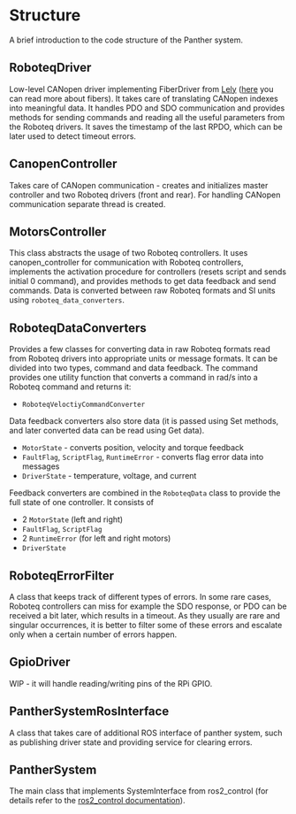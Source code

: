 # Structure

A brief introduction to the code structure of the Panther system.

## RoboteqDriver

Low-level CANopen driver implementing FiberDriver from [Lely](https://opensource.lely.com/canopen/) ([here](https://en.wikipedia.org/wiki/Fiber_%28computer_science%29) you can read more about fibers). It takes care of translating CANopen indexes into meaningful data. It handles PDO and SDO communication and provides methods for sending commands and reading all the useful parameters from the Roboteq drivers. It saves the timestamp of the last RPDO, which can be later used to detect timeout errors.

## CanopenController

Takes care of CANopen communication - creates and initializes master controller and two Roboteq drivers (front and rear). For handling CANopen communication separate thread is created.

## MotorsController

This class abstracts the usage of two Roboteq controllers. It uses canopen_controller for communication with Roboteq controllers, implements the activation procedure for controllers (resets script and sends initial 0 command), and provides methods to get data feedback and send commands. Data is converted between raw Roboteq formats and SI units using `roboteq_data_converters`.

## RoboteqDataConverters

Provides a few classes for converting data in raw Roboteq formats read from Roboteq drivers into appropriate units or message formats. It can be divided into two types, command and data feedback. The command provides one utility function that converts a command in rad/s into a Roboteq command and returns it:
* `RoboteqVeloctiyCommandConverter`

Data feedback converters also store data (it is passed using Set methods, and later converted data can be read using Get data).
* `MotorState` - converts position, velocity and torque feedback
* `FaultFlag`, `ScriptFlag`, `RuntimeError` - converts flag error data into messages
* `DriverState` - temperature, voltage, and current

Feedback converters are combined in the `RoboteqData` class to provide the full state of one controller. It consists of
* 2 `MotorState` (left and right)
* `FaultFlag`, `ScriptFlag`
* 2 `RuntimeError` (for left and right motors)
* `DriverState`

## RoboteqErrorFilter

A class that keeps track of different types of errors. In some rare cases, Roboteq controllers can miss for example the SDO response, or PDO can be received a bit later, which results in a timeout.
As they usually are rare and singular occurrences, it is better to filter some of these errors and escalate only when a certain number of errors happen.

## GpioDriver

WIP - it will handle reading/writing pins of the RPi GPIO.

## PantherSystemRosInterface

A class that takes care of additional ROS interface of panther system, such as publishing driver state and providing service for clearing errors.

## PantherSystem

The main class that implements SystemInterface from ros2_control (for details refer to the [ros2_control documentation](https://control.ros.org/master/index.html)).

<!-- todo: when an exception is thrown it is not RT safe (situation may change when we switch to PDO - on hold) -->
